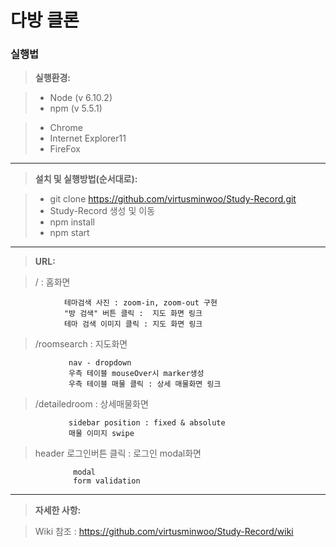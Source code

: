 다방 클론
=============

### 실행법

> **실행환경:**

> - Node (v 6.10.2)
> - npm (v 5.5.1)

> - Chrome
> - Internet Explorer11
> - FireFox
----------

> **설치 및 실행방법(순서대로):**

> - git clone https://github.com/virtusminwoo/Study-Record.git
> - <i class="icon-folder-open"></i>Study-Record 생성 및 이동
> - npm install 
> - npm start

----------
> **URL:**

> /
> : 	홈화면
> 
				테마검색 사진 : zoom-in, zoom-out 구현
				"방 검색" 버튼 클릭 :  지도 화면 링크
				테마 검색 이미지 클릭 : 지도 화면 링크
					
					
> /roomsearch
>:   지도화면
> 
				 nav - dropdown 
				 우측 테이블 mouseOver시 marker생성
				 우측 테이블 매물 클릭 : 상세 매물화면 링크
					

>/detailedroom
>:   상세매물화면
> 
				 sidebar position : fixed & absolute
                 매물 이미지 swipe
				 
>header  로그인버튼 클릭
>: 로그인 modal화면
> 
				  modal
                  form validation

----------
> **자세한 사항:**

> Wiki 참조
> : https://github.com/virtusminwoo/Study-Record/wiki